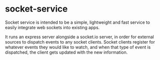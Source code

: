 # socket-service

Socket service is intended to be a simple, lightweight and fast service to easily integrate web sockets into existing apps.

It runs an express server alongside a socket.io server, in order for external sources to dispatch events to any socket clients. Socket clients register for whatever events they would like to watch, and when that type of event is dispatched, the client gets updated with the new information.